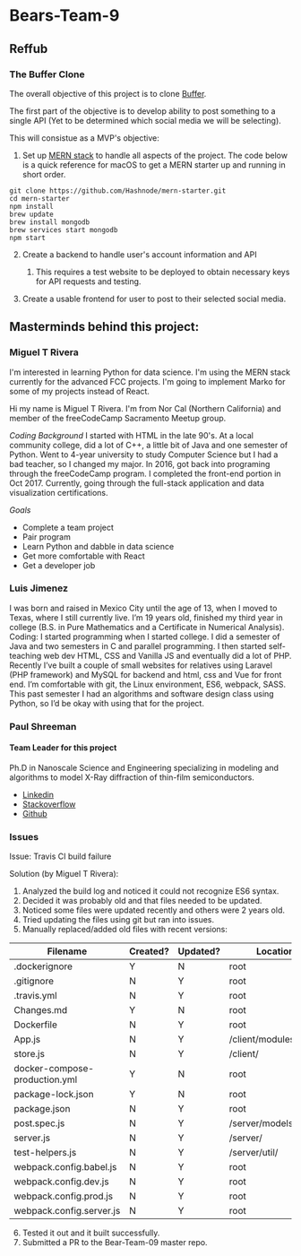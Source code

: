 # Bears-Team-9

## Reffub
### The Buffer Clone

The overall objective of this project is to clone [Buffer](https://buffer.com/).  

The first part of the objective is to develop ability to post something to a single API (Yet to be determined which social media we will be selecting).

This will consistue as a MVP's objective:
1. Set up [MERN stack](https://github.com/Hashnode/mern-starter) to handle all aspects of the project.  The code below is a quick reference for macOS to get a MERN starter up and running in short order.
```
git clone https://github.com/Hashnode/mern-starter.git
cd mern-starter
npm install
brew update 
brew install mongodb
brew services start mongodb 
npm start
```
2. Create a backend to handle user's account information and API
    
    1. This requires a test website to be deployed to obtain necessary keys for API requests and testing.
    
3. Create a usable frontend for user to post to their selected social media.
    

## Masterminds behind this project:

### Miguel T Rivera 

I'm interested in learning Python for data science. I'm using the MERN stack currently for the advanced FCC projects.
I'm going to implement Marko for some of my projects instead of React.

Hi my name is Miguel T Rivera. I'm from Nor Cal (Northern California) and member of the freeCodeCamp Sacramento Meetup group.

*Coding Background*
I started with HTML in the late 90's. At a local community college, did a lot of C++, a little bit of Java and one semester of Python. Went to 4-year university to study Computer Science but I had a bad teacher, so I changed my major. In 2016, got back into programing through the freeCodeCamp program. I completed the front-end portion in Oct 2017. Currently, going through the full-stack application and data visualization certifications.

*Goals*
- Complete a team project
- Pair program
- Learn Python and dabble in data science
- Get more comfortable with React
- Get a developer job


### Luis Jimenez	
I was born and raised in Mexico City until the age of 13, when I moved to Texas, where I still currently live. I’m 19 years old, finished my third year in college (B.S. in Pure Mathematics and a Certificate in Numerical Analysis).
Coding: I started programming when I started college. I did a semester of Java and two semesters in C and parallel programming. I then started self-teaching web dev HTML, CSS and Vanilla JS and eventually did a lot of PHP. Recently I’ve built a couple of small websites for relatives using Laravel (PHP framework) and MySQL for backend and html, css and Vue for front end.
I’m comfortable with git, the Linux environment, ES6, webpack, SASS. This past semester I had an algorithms and software design class using Python, so I’d be okay with using that for the project.

### Paul Shreeman 
 
#### Team Leader for this project

 Ph.D in Nanoscale Science and Engineering specializing in modeling and algorithms to model X-Ray diffraction of thin-film semiconductors.  
 
 - [Linkedin](https://linkedin.com/in/pkshreeman)
 - [Stackoverflow](https://stackoverflow.com/story/pkshreeman)
 - [Github](https://github.com/pkshreeman)

 ### Issues

Issue: Travis CI build failure

Solution (by Miguel T Rivera):

1. Analyzed the build log and noticed it could not recognize ES6 syntax.
2. Decided it was probably old and that files needed to be updated.
3. Noticed some files were updated recently and others were 2 years old.
4. Tried updating the files using git but ran into issues.
5. Manually replaced/added old files with recent versions:

| Filename                      | Created? | Updated? | Location                  |
|-------------------------------|----------|----------|---------------------------|
| .dockerignore                 | Y        | N        | root                      |
| .gitignore                    | N        | Y        | root                      |
| .travis.yml                   | N        | Y        | root                      |
| Changes.md                    | Y        | N        | root                      |
| Dockerfile                    | N        | Y        | root                      |
| App.js                        | N        | Y        | /client/modules/App/      |
| store.js                      | N        | Y        | /client/                  |
| docker-compose-production.yml | Y        | N        | root                      |
| package-lock.json             | Y        | N        | root                      |
| package.json                  | N        | Y        | root                      |
| post.spec.js                  | N        | Y        | /server/models/__tests__/ |
| server.js                     | N        | Y        | /server/                  |
| test-helpers.js               | N        | Y        | /server/util/             |
| webpack.config.babel.js       | N        | Y        | root                      |
| webpack.config.dev.js         | N        | Y        | root                      |
| webpack.config.prod.js        | N        | Y        | root                      |
| webpack.config.server.js      | N        | Y        | root                      |

6. Tested it out and it built successfully.
7. Submitted a PR to the Bear-Team-09 master repo. 